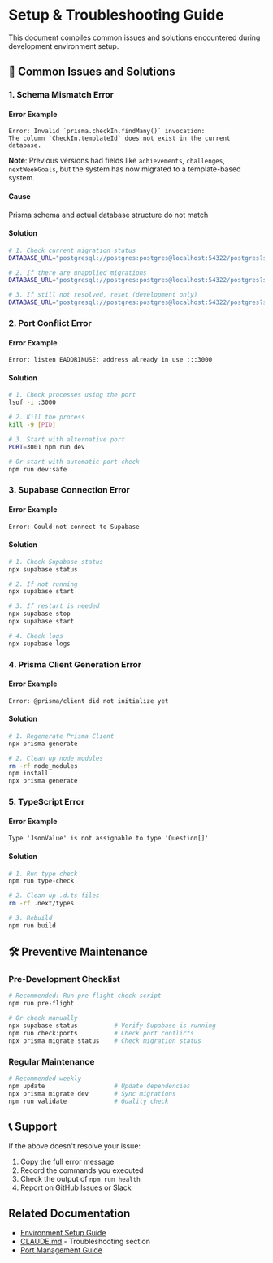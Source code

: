 # Setup & Troubleshooting Guide

This document compiles common issues and solutions encountered during development environment setup.

## 🚨 Common Issues and Solutions

### 1. Schema Mismatch Error

#### Error Example

```
Error: Invalid `prisma.checkIn.findMany()` invocation:
The column `CheckIn.templateId` does not exist in the current database.
```

**Note**: Previous versions had fields like `achievements`, `challenges`, `nextWeekGoals`, but the system has now migrated to a template-based system.

#### Cause

Prisma schema and actual database structure do not match

#### Solution

```bash
# 1. Check current migration status
DATABASE_URL="postgresql://postgres:postgres@localhost:54322/postgres?schema=public" npx prisma migrate status

# 2. If there are unapplied migrations
DATABASE_URL="postgresql://postgres:postgres@localhost:54322/postgres?schema=public" npx prisma migrate deploy

# 3. If still not resolved, reset (development only)
DATABASE_URL="postgresql://postgres:postgres@localhost:54322/postgres?schema=public" npx prisma migrate reset --force
```

### 2. Port Conflict Error

#### Error Example

```
Error: listen EADDRINUSE: address already in use :::3000
```

#### Solution

```bash
# 1. Check processes using the port
lsof -i :3000

# 2. Kill the process
kill -9 [PID]

# 3. Start with alternative port
PORT=3001 npm run dev

# Or start with automatic port check
npm run dev:safe
```

### 3. Supabase Connection Error

#### Error Example

```
Error: Could not connect to Supabase
```

#### Solution

```bash
# 1. Check Supabase status
npx supabase status

# 2. If not running
npx supabase start

# 3. If restart is needed
npx supabase stop
npx supabase start

# 4. Check logs
npx supabase logs
```

### 4. Prisma Client Generation Error

#### Error Example

```
Error: @prisma/client did not initialize yet
```

#### Solution

```bash
# 1. Regenerate Prisma Client
npx prisma generate

# 2. Clean up node_modules
rm -rf node_modules
npm install
npx prisma generate
```

### 5. TypeScript Error

#### Error Example

```
Type 'JsonValue' is not assignable to type 'Question[]'
```

#### Solution

```bash
# 1. Run type check
npm run type-check

# 2. Clean up .d.ts files
rm -rf .next/types

# 3. Rebuild
npm run build
```

## 🛠️ Preventive Maintenance

### Pre-Development Checklist

```bash
# Recommended: Run pre-flight check script
npm run pre-flight

# Or check manually
npx supabase status          # Verify Supabase is running
npm run check:ports          # Check port conflicts
npx prisma migrate status    # Check migration status
```

### Regular Maintenance

```bash
# Recommended weekly
npm update                   # Update dependencies
npx prisma migrate dev       # Sync migrations
npm run validate             # Quality check
```

## 📞 Support

If the above doesn't resolve your issue:

1. Copy the full error message
2. Record the commands you executed
3. Check the output of `npm run health`
4. Report on GitHub Issues or Slack

## Related Documentation

- [Environment Setup Guide](./setup-guide.md)
- [CLAUDE.md](../CLAUDE.md) - Troubleshooting section
- [Port Management Guide](./PORT_MANAGEMENT.md)
